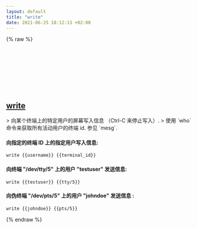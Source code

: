 ```yaml
---
layout: default
title: "write"
date: 2021-06-25 18:12:13 +02:00
---
```

{% raw %}
<h2 id="write">
  <a href="/zh/common/write.html">write</a> <a href="#write"><svg class="icon">
    <use href="/assets/images/unicode_sprite.svg#link" />
  </svg></a>
</h2>
> 向某个终端上的特定用户的屏幕写入信息 （Ctrl-C 来停止写入）.
> 使用 `who` 命令来获取所有活动用户的终端 id. 参见 `mesg`.

#### 向指定的终端 ID 上的指定用户写入信息:
```shell
write {{username}} {{terminal_id}}
```
#### 向终端 "/dev/tty/5" 上的用户 "testuser" 发送信息:
```shell
write {{testuser}} {{tty/5}}
```
#### 向伪终端 "/dev/pts/5" 上的用户 "johndoe" 发送信息 :
```shell
write {{johndoe}} {{pts/5}}
```
{% endraw %}